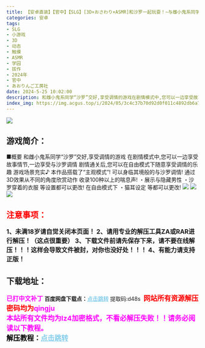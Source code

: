 ```yaml
---
title: 【安卓直装】【官中】【SLG】[3D×おさわり×ASMR]和沙罗一起玩耍！~与雌小鬼系同学的亲热H~／さらちゃんとあそぼ!～メ○ガキ系同級生といちゃラブセックス～ V1.02
categories: 安卓
tags:
- SLG
- 小游戏
- 3D
- 动态
- 触摸
- ASMR
- 学园
- 拔作
- 2024年
- 官中
- あおりんご工房社
date: 2024-5-25 10:02:00
description: 和雌小鬼系同学“沙罗”交好,享受调情的游戏在剧情模式中,您可以一边享受故事情节,一边享受与沙罗调情剧情通关后,您可以在自由模式下随意享受调情的乐趣游戏场景充实♪本作品搭载了“主观模式”!可以身临其境般的与沙罗调情!
index_img: https://img.acgus.top/i/2024/05/3c4c37b70d92d0f011c4892db6a794f7.webp
---
```

![](https://img.acgus.top/i/2024/05/3c4c37b70d92d0f011c4892db6a794f7.webp)
## 游戏简介：
■概要
和雌小鬼系同学“沙罗”交好,享受调情的游戏
在剧情模式中,您可以一边享受故事情节,一边享受与沙罗调情
剧情通关后,您可以在自由模式下随意享受调情的乐趣
游戏场景充实♪
本作品搭载了“主观模式”!
可以身临其境般的与沙罗调情!
通过3D效果从不同的角度欣赏动作
收录100种以上的喘息声!
・展示与隐藏男性
・沙罗穿着的衣服
等设置都可以更改!
在自由模式下
・猫耳设定
等都可以更改!
![](https://img.acgus.top/i/2024/05/39c8ee37e6352f46ce4b3e1388bf88c3.webp)
![](https://img.acgus.top/i/2024/05/1ce4a0a5d441b69fae3e9ff20a1bca7a.webp)
![](https://img.acgus.top/i/2024/05/614d9d1a0c3e74d5367020d21c62e718.webp)






## <font color=#FF0000 >注意事项：</font>
<font size=3><b>1、未满18岁请自觉关闭本页面！
2、请用专业的解压工具ZA或RAR进行解压！（这点很重要）
3、下载文件前请先保存下来，请不要在线解压！！！这样会导致文件被封，对你也没好处！！！
4、有能力请支持正版！</b></font>

## 下载地址：
<font color=#FF00FF size=3>**已打中文补丁**</font>
<b>百度网盘下载点：</b><a href="https://pan.baidu.com/s/1iXYKDIUQTIJ9I9tjMN4S4A?pwd=d48s" style="color: #87CEEB;"><b>点击跳转</b></a> 提取码:d48s
<a style="padding: 0" href="https://post.qingju.org/AD/"><img style="max-width:100%" src="https://img.acgus.top/i/2024/07/478f689b8021d8d499ab43d21acf137a.gif" alt=""></a>
<b><font color=#FF0000 size=4>网站所有资源解压密码均为</b></font><b><font color=#FF00FF size=4>qingju</font><font color=#FF0000 ></font></b><br><b><font color=#FF00FF size=4>本站所有文件均为lz4加密格式，不看必解压失败！！请务必阅读以下教程。</b></font><br><b><font color=#000 size=4>解压教程：</b><a href="https://post.qingju.org/tutorial/000/" style="color: #87CEEB;"><b>点击跳转</b></a>